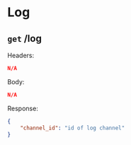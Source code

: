 # Log

## ``get`` /log

Headers:

```json
N/A
```

Body:

```json
N/A
```

Response:

```json
{
    "channel_id": "id of log channel"
}
```
